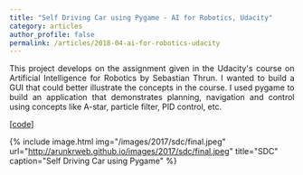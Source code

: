 ```yaml
---
title: "Self Driving Car using Pygame - AI for Robotics, Udacity"
category: articles
author_profile: false
permalink: /articles/2018-04-ai-for-robotics-udacity
---
```


<p style="text-align:justify">
This project develops on the assignment given in the Udacity's course on Artificial Intelligence for Robotics by Sebastian Thrun. I wanted to build a GUI that could better illustrate the concepts in the course. I used pygame to build an application that demonstrates planning, navigation and control using concepts like A-star, particle filter, PID control, etc.
</p>

[[code](https://github.com/ioarun/ai-for-robotics-udacity)]

{% include image.html img="/images/2017/sdc/final.jpeg" url="http://arunkrweb.github.io/images/2017/sdc/final.jpeg" title="SDC" caption="Self Driving Car using Pygame" %}

